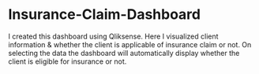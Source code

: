 # Insurance-Claim-Dashboard
I created this dashboard using Qliksense. Here I visualized client information &amp; whether the client is applicable of insurance claim or not. On selecting the data the dashboard will automatically display whether the client is eligible for insurance or not.
